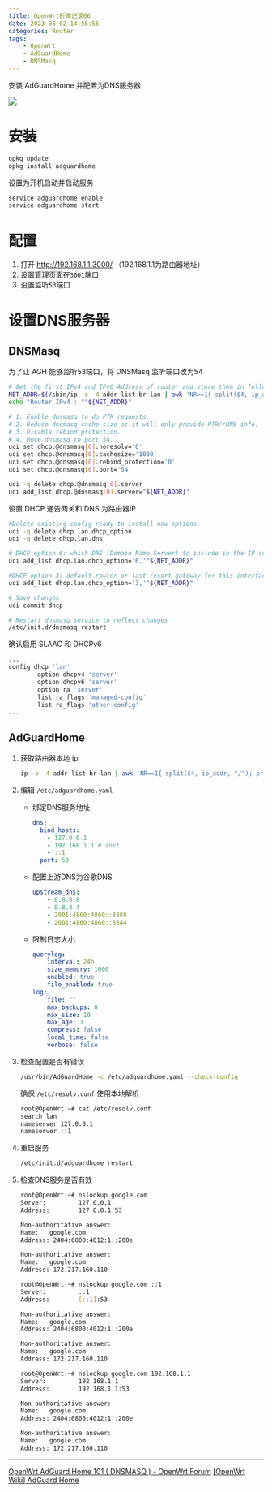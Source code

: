 ```yaml
---
title: OpenWrt折腾记录06
date: 2023-08-02 14:56:56
categories: Router
tags:
    - OpenWrt
    - AdGuardHome
    - DNSMasq
---
```


安装 AdGuardHome 并配置为DNS服务器<!-- more -->

<img src="https://cdn.adguard.info/website/adguard.com/products/home/home.svg" class="full-image" />

# 安装

```bash
opkg update
opkg install adguardhome
```

设置为开机启动并启动服务

```bash
service adguardhome enable
service adguardhome start
```

# 配置

1. 打开 http://192.168.1.1:3000/ （192.168.1.1为路由器地址）
1. 设置管理页面在`3001`端口
1. 设置监听`53`端口

# 设置DNS服务器

## DNSMasq

为了让 AGH 能够监听53端口，将 DNSMasq 监听端口改为54

```bash
# Get the first IPv4 and IPv6 Address of router and store them in following variables for use during the script.
NET_ADDR=$(/sbin/ip -o -4 addr list br-lan | awk 'NR==1{ split($4, ip_addr, "/"); print ip_addr[1] }')
echo "Router IPv4 : ""${NET_ADDR}"

# 1. Enable dnsmasq to do PTR requests.
# 2. Reduce dnsmasq cache size as it will only provide PTR/rDNS info.
# 3. Disable rebind protection. 
# 4. Move dnsmasq to port 54.
uci set dhcp.@dnsmasq[0].noresolv='0'
uci set dhcp.@dnsmasq[0].cachesize='1000'
uci set dhcp.@dnsmasq[0].rebind_protection='0'
uci set dhcp.@dnsmasq[0].port='54'

uci -q delete dhcp.@dnsmasq[0].server
uci add_list dhcp.@dnsmasq[0].server="${NET_ADDR}"
```

设置 DHCP 通告网关和 DNS 为路由器IP

```bash
#Delete existing config ready to install new options.
uci -q delete dhcp.lan.dhcp_option
uci -q delete dhcp.lan.dns

# DHCP option 6: which DNS (Domain Name Server) to include in the IP configuration for name resolution
uci add_list dhcp.lan.dhcp_option='6,'"${NET_ADDR}"

#DHCP option 3: default router or last resort gateway for this interface
uci add_list dhcp.lan.dhcp_option='3,'"${NET_ADDR}"

# Save changes
uci commit dhcp

# Restart dnsmasq service to reflect changes
/etc/init.d/dnsmasq restart
```

确认启用 SLAAC 和 DHCPv6

```bash /etc/config/dhcp
...
config dhcp 'lan'
        option dhcpv4 'server'
        option dhcpv6 'server'
        option ra 'server'
        list ra_flags 'managed-config'
        list ra_flags 'other-config'
...
```

## AdGuardHome

1. 获取路由器本地 ip

    ```bash
    ip -o -4 addr list br-lan | awk 'NR==1{ split($4, ip_addr, "/"); print ip_addr[1] }'
    ```

1. 编辑 `/etc/adguardhome.yaml`

    - 绑定DNS服务地址

        ```yaml
        dns:
          bind_hosts:
            - 127.0.0.1
            - 192.168.1.1 # inet
            - ::1
          port: 53
        ```

    - 配置上游DNS为谷歌DNS

        ```yaml
        upstream_dns:
            - 8.8.8.8
            - 8.8.4.4
            - 2001:4860:4860::8888
            - 2001:4860:4860::8844
        ```

    - 限制日志大小
        
        ```yaml
        querylog:
            interval: 24h
            size_memory: 1000
            enabled: true
            file_enabled: true
        log:
            file: ""
            max_backups: 0
            max_size: 10
            max_age: 3
            compress: false
            local_time: false
            verbose: false
        ```

1. 检查配置是否有错误

    ```bash
    /usr/bin/AdGuardHome -c /etc/adguardhome.yaml --check-config
    ```

    确保 `/etc/resolv.conf` 使用本地解析

    ```bash
    root@OpenWrt:~# cat /etc/resolv.conf
    search lan
    nameserver 127.0.0.1
    nameserver ::1
    ```

1. 重启服务

    ```bash
    /etc/init.d/adguardhome restart
    ```

1. 检查DNS服务是否有效

    ```bash
    root@OpenWrt:~# nslookup google.com
    Server:         127.0.0.1
    Address:        127.0.0.1:53

    Non-authoritative answer:
    Name:   google.com
    Address: 2404:6800:4012:1::200e

    Non-authoritative answer:
    Name:   google.com
    Address: 172.217.160.110

    root@OpenWrt:~# nslookup google.com ::1
    Server:         ::1
    Address:        [::1]:53

    Non-authoritative answer:
    Name:   google.com
    Address: 2404:6800:4012:1::200e

    Non-authoritative answer:
    Name:   google.com
    Address: 172.217.160.110

    root@OpenWrt:~# nslookup google.com 192.168.1.1
    Server:         192.168.1.1
    Address:        192.168.1.1:53

    Non-authoritative answer:
    Name:   google.com
    Address: 2404:6800:4012:1::200e

    Non-authoritative answer:
    Name:   google.com
    Address: 172.217.160.110
    ```

---

[OpenWrt AdGuard Home 101 ( DNSMASQ ) - OpenWrt Forum](https://openwrt.org/docs/guide-user/services/dns/adguard-home)
[[OpenWrt Wiki] AdGuard Home](https://forum.openwrt.org/t/openwrt-adguard-home-101-dnsmasq/110864)